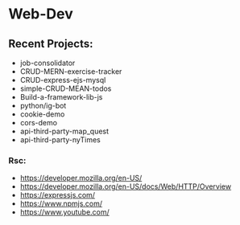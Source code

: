 # Web-Dev

## Recent Projects:
- job-consolidator
- CRUD-MERN-exercise-tracker
- CRUD-express-ejs-mysql
- simple-CRUD-MEAN-todos
- Build-a-framework-lib-js
- python/ig-bot
- cookie-demo
- cors-demo
- api-third-party-map_quest
- api-third-party-nyTimes

### Rsc:
 - https://developer.mozilla.org/en-US/
 - https://developer.mozilla.org/en-US/docs/Web/HTTP/Overview
 - https://expressjs.com/
 - https://www.npmjs.com/
 - https://www.youtube.com/

